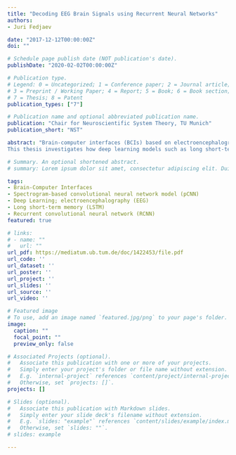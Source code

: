 ```yaml
---
title: "Decoding EEG Brain Signals using Recurrent Neural Networks"
authors:
- Juri Fedjaev

date: "2017-12-12T00:00:00Z"
doi: ""

# Schedule page publish date (NOT publication's date).
publishDate: "2020-02-02T00:00:00Z"

# Publication type.
# Legend: 0 = Uncategorized; 1 = Conference paper; 2 = Journal article;
# 3 = Preprint / Working Paper; 4 = Report; 5 = Book; 6 = Book section;
# 7 = Thesis; 8 = Patent
publication_types: ["7"]

# Publication name and optional abbreviated publication name.
publication: "Chair for Neuroscientific System Theory, TU Munich"
publication_short: "NST"

abstract: "Brain-computer interfaces (BCIs) based on electroencephalography (EEG) enable direct communication between humans and computers by analyzing brain activity. Specifically, modern BCIs are capable of translating imagined movements into real- life control signals, e.g., to actuate a robotic arm or prosthesis. This type of BCI is already used in rehabilitation robotics and provides an alternative communication channel for patients suffering from amyotrophic lateral sclerosis or severe spinal cord injury. Current state-of-the-art methods are based on traditional machine learning, which involves the identification of discriminative features. This is a challenging task due to the non-linear, non-stationary and time-varying characteristics of EEG signals, which led to stagnating progress in classification performance. Deep learning alleviates the efforts for manual feature engineering through end-to-end decoding, which potentially presents a promising solution for EEG signal classification.
This thesis investigates how deep learning models such as long short-term memory (LSTM) and convolutional neural networks (CNN) perform on the task of decoding motor imagery movements from EEG signals. For this task, both a LSTM and a CNN model are developed using the latest advances in deep learning, such as batch normalization, dropout and cropped training strategies for data augmentation. Evaluation is performed on a novel EEG dataset consisting of 20 healthy subjects. The LSTM model reaches the state-of-the-art performance of support vector ma- chines with a cross-validated accuracy of 66.20%. The CNN model that employs a time-frequency transformation in its first layer outperforms the LSTM model and reaches a mean accuracy of 84.23%. This shows that deep learning approaches de- liver competitive performance without the need for hand-crafted features, enabling end-to-end classification."

# Summary. An optional shortened abstract.
# summary: Lorem ipsum dolor sit amet, consectetur adipiscing elit. Duis posuere tellus ac convallis placerat. Proin tincidunt magna sed ex sollicitudin condimentum.

tags:
- Brain-Computer Interfaces
- Spectrogram-based convolutional neural network model (pCNN)
- Deep Learning; electroencephalography (EEG)
- Long short-term memory (LSTM)
- Recurrent convolutional neural network (RCNN)
featured: true

# links:
# - name: ""
#   url: ""
url_pdf: https://mediatum.ub.tum.de/doc/1422453/file.pdf
url_code: ''
url_dataset: ''
url_poster: ''
url_project: ''
url_slides: ''
url_source: ''
url_video: ''

# Featured image
# To use, add an image named `featured.jpg/png` to your page's folder. 
image:
  caption: ""
  focal_point: ""
  preview_only: false

# Associated Projects (optional).
#   Associate this publication with one or more of your projects.
#   Simply enter your project's folder or file name without extension.
#   E.g. `internal-project` references `content/project/internal-project/index.md`.
#   Otherwise, set `projects: []`.
projects: []

# Slides (optional).
#   Associate this publication with Markdown slides.
#   Simply enter your slide deck's filename without extension.
#   E.g. `slides: "example"` references `content/slides/example/index.md`.
#   Otherwise, set `slides: ""`.
# slides: example

---
```


